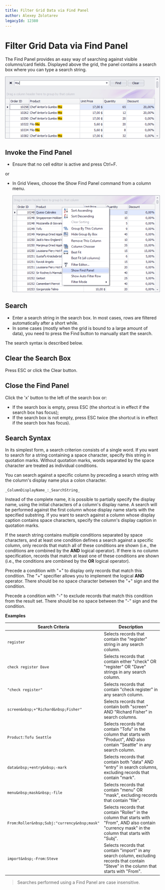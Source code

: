 ```yaml
---
title: Filter Grid Data via Find Panel
author: Alexey Zolotarev
legacyId: 12380
---
```

# Filter Grid Data via Find Panel
The Find Panel provides an easy way of searching against visible columns/card fields. Displayed above the grid, the panel contains a search box where you can type a search string.

![FindPanel](../../../images/img18038.png)

## Invoke the Find Panel
* Ensure that no cell editor is active and press Ctrl+F.

or
* In Grid Views, choose the Show Find Panel command from a column menu.
	
	![invokeFindPanel](../../../images/img18039.png)

## Search
* Enter a search string in the search box. In most cases, rows are filtered automatically after a short while.
* In some cases (mostly when the grid is bound to a large amount of data), you need to press the Find button to manually start the search.

The search syntax is described below.

## Clear the Search Box
Press ESC or click the Clear button.

## Close the Find Panel
Click the 'x' button to the left of the search box or:
* If the search box is empty, press ESC (the shortcut is in effect if the search box has focus);
* If the search box is not empty, press ESC twice (the shortcut is in effect if the search box has focus).

## Search Syntax
In its simplest form, a search criterion consists of a single word. If you want to search for a string containing a space character, specify this string in quotation marks. Without quotation marks, words separated by the space character are treated as individual conditions.

You can search against a specific column by preceding a search string with the column's display name plus a colon character.

``_ColumnDisplayName_:_SearchString_``

Instead of the complete name, it is possible to partially specify the display name, using the initial characters of a column's display name. A search will be performed against the first column whose display name starts with the specified substring.
If you want to search against a column whose display caption contains space characters, specify the column's display caption in quotation marks.

If the search string contains multiple conditions separated by space characters, and at least one condition defines a search against a specific column, only records that match all of these conditions are shown (i.e., the conditions are combined by the **AND** logical operator). 
If there is no column specification, records that match at least one of these conditions are shown (i.e., the conditions are combined by the **OR** logical operator).

Precede a condition with "+" to display only records that match this condition. The "+" specifier allows you to implement the logical **AND** operator. There should be no space character between the "+" sign and the condition.

Precede a condition with "-" to exclude records that match this condition from the result set. There should be no space between the "-" sign and the condition.

**Examples**

| Search Criteria | Description |
|---|---|
| ``register`` | Selects records that contain the "register" string in any search column. |
| ``check register Dave`` | Selects records that contain either "check" OR "register" OR "Dave" strings in any search column. |
| ``"check register"`` | Selects records that contain "check register" in any search column. |
| ``screen&nbsp;+"Richard&nbsp;Fisher"`` | Selects records that contain both "screen" AND "Richard Fisher" in search columns. |
| ``Product:Tofu Seattle`` | Selects records that contain "Tofu" in the column that starts with "Product", AND also contain "Seattle" in any search column. |
| ``data&nbsp;+entry&nbsp;-mark`` | Selects records that contain both "data" AND "entry" in search columns, excluding records that contain "mark". |
| ``menu&nbsp;mask&nbsp;-file`` | Selects records that contain "menu" OR "mask", excluding records that contain "file". |
| ``From:Roller&nbsp;Subj:"currency&nbsp;mask"`` | Selects records that contain "Roller" in the column that starts with "From", AND also contain "currency mask" in the column that starts with "Subj". |
| ``import&nbsp;-From:Steve`` | Selects records that contain "import" in any search column, excluding records that contain "Steve" in the column that starts with "From". |

> Searches performed using a Find Panel are case insensitive.